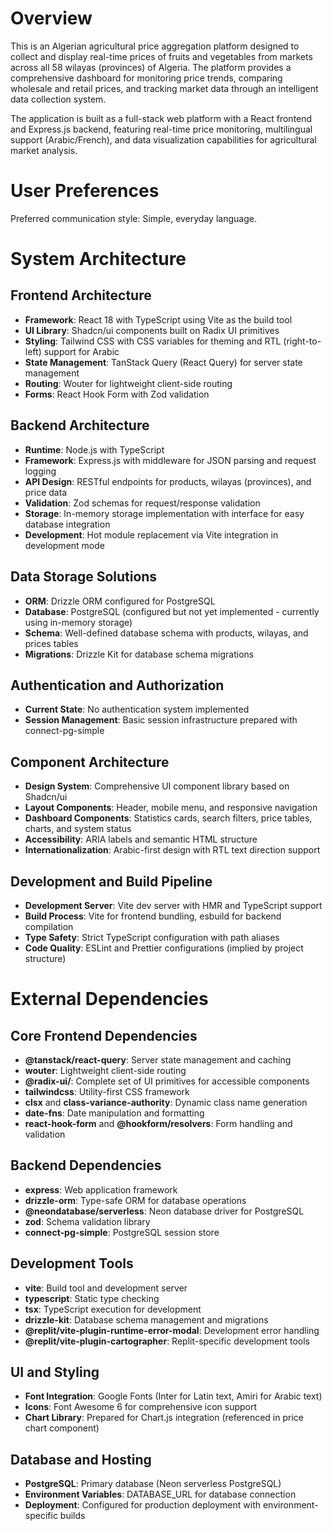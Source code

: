 # Overview

This is an Algerian agricultural price aggregation platform designed to collect and display real-time prices of fruits and vegetables from markets across all 58 wilayas (provinces) of Algeria. The platform provides a comprehensive dashboard for monitoring price trends, comparing wholesale and retail prices, and tracking market data through an intelligent data collection system.

The application is built as a full-stack web platform with a React frontend and Express.js backend, featuring real-time price monitoring, multilingual support (Arabic/French), and data visualization capabilities for agricultural market analysis.

# User Preferences

Preferred communication style: Simple, everyday language.

# System Architecture

## Frontend Architecture
- **Framework**: React 18 with TypeScript using Vite as the build tool
- **UI Library**: Shadcn/ui components built on Radix UI primitives
- **Styling**: Tailwind CSS with CSS variables for theming and RTL (right-to-left) support for Arabic
- **State Management**: TanStack Query (React Query) for server state management
- **Routing**: Wouter for lightweight client-side routing
- **Forms**: React Hook Form with Zod validation

## Backend Architecture
- **Runtime**: Node.js with TypeScript
- **Framework**: Express.js with middleware for JSON parsing and request logging
- **API Design**: RESTful endpoints for products, wilayas (provinces), and price data
- **Validation**: Zod schemas for request/response validation
- **Storage**: In-memory storage implementation with interface for easy database integration
- **Development**: Hot module replacement via Vite integration in development mode

## Data Storage Solutions
- **ORM**: Drizzle ORM configured for PostgreSQL
- **Database**: PostgreSQL (configured but not yet implemented - currently using in-memory storage)
- **Schema**: Well-defined database schema with products, wilayas, and prices tables
- **Migrations**: Drizzle Kit for database schema migrations

## Authentication and Authorization
- **Current State**: No authentication system implemented
- **Session Management**: Basic session infrastructure prepared with connect-pg-simple

## Component Architecture
- **Design System**: Comprehensive UI component library based on Shadcn/ui
- **Layout Components**: Header, mobile menu, and responsive navigation
- **Dashboard Components**: Statistics cards, search filters, price tables, charts, and system status
- **Accessibility**: ARIA labels and semantic HTML structure
- **Internationalization**: Arabic-first design with RTL text direction support

## Development and Build Pipeline
- **Development Server**: Vite dev server with HMR and TypeScript support
- **Build Process**: Vite for frontend bundling, esbuild for backend compilation
- **Type Safety**: Strict TypeScript configuration with path aliases
- **Code Quality**: ESLint and Prettier configurations (implied by project structure)

# External Dependencies

## Core Frontend Dependencies
- **@tanstack/react-query**: Server state management and caching
- **wouter**: Lightweight client-side routing
- **@radix-ui/**: Complete set of UI primitives for accessible components
- **tailwindcss**: Utility-first CSS framework
- **clsx** and **class-variance-authority**: Dynamic class name generation
- **date-fns**: Date manipulation and formatting
- **react-hook-form** and **@hookform/resolvers**: Form handling and validation

## Backend Dependencies
- **express**: Web application framework
- **drizzle-orm**: Type-safe ORM for database operations
- **@neondatabase/serverless**: Neon database driver for PostgreSQL
- **zod**: Schema validation library
- **connect-pg-simple**: PostgreSQL session store

## Development Tools
- **vite**: Build tool and development server
- **typescript**: Static type checking
- **tsx**: TypeScript execution for development
- **drizzle-kit**: Database schema management and migrations
- **@replit/vite-plugin-runtime-error-modal**: Development error handling
- **@replit/vite-plugin-cartographer**: Replit-specific development tools

## UI and Styling
- **Font Integration**: Google Fonts (Inter for Latin text, Amiri for Arabic text)
- **Icons**: Font Awesome 6 for comprehensive icon support
- **Chart Library**: Prepared for Chart.js integration (referenced in price chart component)

## Database and Hosting
- **PostgreSQL**: Primary database (Neon serverless PostgreSQL)
- **Environment Variables**: DATABASE_URL for database connection
- **Deployment**: Configured for production deployment with environment-specific builds